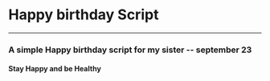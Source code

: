 # Happy birthday Script

---
### A simple Happy birthday script for my sister -- september 23


#### Stay Happy and be Healthy